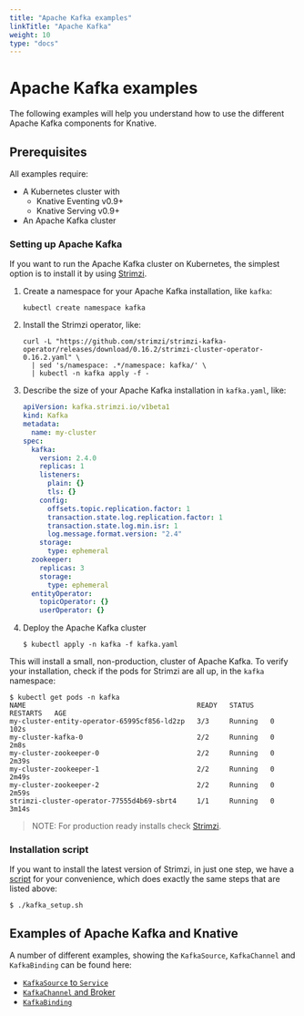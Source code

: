 ```yaml
---
title: "Apache Kafka examples"
linkTitle: "Apache Kafka"
weight: 10
type: "docs"
---
```


# Apache Kafka examples

The following examples will help you understand how to use the different Apache
Kafka components for Knative.

## Prerequisites

All examples require:

- A Kubernetes cluster with
  - Knative Eventing v0.9+
  - Knative Serving v0.9+
- An Apache Kafka cluster

### Setting up Apache Kafka

If you want to run the Apache Kafka cluster on Kubernetes, the simplest option
is to install it by using [Strimzi](https://strimzi.io).

1. Create a namespace for your Apache Kafka installation, like `kafka`:
   ```shell
   kubectl create namespace kafka
   ```
1. Install the Strimzi operator, like:
   ```shell
   curl -L "https://github.com/strimzi/strimzi-kafka-operator/releases/download/0.16.2/strimzi-cluster-operator-0.16.2.yaml" \
     | sed 's/namespace: .*/namespace: kafka/' \
     | kubectl -n kafka apply -f -
   ```
1. Describe the size of your Apache Kafka installation in `kafka.yaml`, like:
   ```yaml
   apiVersion: kafka.strimzi.io/v1beta1
   kind: Kafka
   metadata:
     name: my-cluster
   spec:
     kafka:
       version: 2.4.0
       replicas: 1
       listeners:
         plain: {}
         tls: {}
       config:
         offsets.topic.replication.factor: 1
         transaction.state.log.replication.factor: 1
         transaction.state.log.min.isr: 1
         log.message.format.version: "2.4"
       storage:
         type: ephemeral
     zookeeper:
       replicas: 3
       storage:
         type: ephemeral
     entityOperator:
       topicOperator: {}
       userOperator: {}
   ```
1. Deploy the Apache Kafka cluster
   ```
   $ kubectl apply -n kafka -f kafka.yaml
   ```

This will install a small, non-production, cluster of Apache Kafka. To verify
your installation, check if the pods for Strimzi are all up, in the `kafka`
namespace:

```shell
$ kubectl get pods -n kafka
NAME                                          READY   STATUS    RESTARTS   AGE
my-cluster-entity-operator-65995cf856-ld2zp   3/3     Running   0          102s
my-cluster-kafka-0                            2/2     Running   0          2m8s
my-cluster-zookeeper-0                        2/2     Running   0          2m39s
my-cluster-zookeeper-1                        2/2     Running   0          2m49s
my-cluster-zookeeper-2                        2/2     Running   0          2m59s
strimzi-cluster-operator-77555d4b69-sbrt4     1/1     Running   0          3m14s
```

> NOTE: For production ready installs check [Strimzi](https://strimzi.io).

### Installation script

If you want to install the latest version of Strimzi, in just one step, we have
a [script](./kafka_setup.sh) for your convenience, which does exactly the same
steps that are listed above:

```shell
$ ./kafka_setup.sh
```

## Examples of Apache Kafka and Knative

A number of different examples, showing the `KafkaSource`, `KafkaChannel` and
`KafkaBinding` can be found here:

- [`KafkaSource` to `Service`](./source/README.md)
- [`KafkaChannel` and Broker](./channel/README.md)
- [`KafkaBinding`](./binding/README.md)
